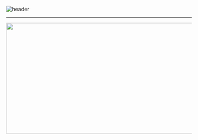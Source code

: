 ![header](https://capsule-render.vercel.app/api?type=venom&color=0:B2EBF4,100:FFD9FA&height=300&section=header&text=ByeongJun%20Im&fontSize=90&fontColor=bdbdbd)

-------
<a href="https://github.com/devxb/gitanimals">
<img
  src="https://render.gitanimals.org/farms/BbingDdang"
  width="600"
  height="300"
/>
</a>
